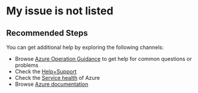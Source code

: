 <properties
    pageTitle="My issue is not listed"
    description="My issue is not listed"
    service="microsoft.servermanagement"
    resource="gateways"
    authors="daniellee-msft"
    ms.author="jol"
    selfHelpType="resource"
    supportTopicIds=""
    resourceTags=""
    productPesIds=""
    cloudEnvironments="MoonCake"
    issueNotListed="true"
	articleId="6c5bcc8e-46bf-44b5-8aec-fec778ed9f01"
/>

# My issue is not listed

## **Recommended Steps**

You can get additional help by exploring the following channels:

* Browse [Azure Operation Guidance](https://docs.azure.cn/articles/) to get help for common questions or problems
* Check the [Help+Support](data-blade:Microsoft_Azure_Support.HelpAndSupportBlade)
* Check the [Service health](data-blade:hubsextension.serviceshealthblade) of Azure
* Browse [Azure documentation](https://docs.azure.cn/)
